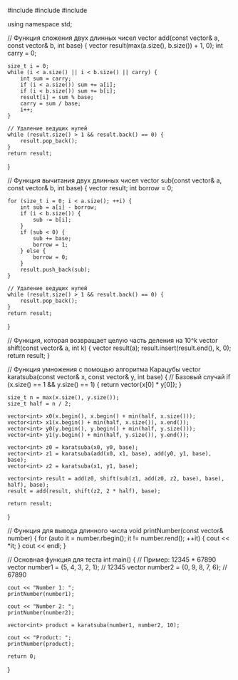 #include <iostream>
#include <vector>
#include <algorithm>

using namespace std;

// Функция сложения двух длинных чисел
vector<int> add(const vector<int>& a, const vector<int>& b, int base) {
    vector<int> result(max(a.size(), b.size()) + 1, 0);
    int carry = 0;

    size_t i = 0;
    while (i < a.size() || i < b.size() || carry) {
        int sum = carry;
        if (i < a.size()) sum += a[i];
        if (i < b.size()) sum += b[i];
        result[i] = sum % base;
        carry = sum / base;
        i++;
    }

    // Удаление ведущих нулей
    while (result.size() > 1 && result.back() == 0) {
        result.pop_back();
    }
    return result;
}

// Функция вычитания двух длинных чисел
vector<int> sub(const vector<int>& a, const vector<int>& b, int base) {
    vector<int> result;
    int borrow = 0;

    for (size_t i = 0; i < a.size(); ++i) {
        int sub = a[i] - borrow;
        if (i < b.size()) {
            sub -= b[i];
        }
        if (sub < 0) {
            sub += base;
            borrow = 1;
        } else {
            borrow = 0;
        }
        result.push_back(sub);
    }

    // Удаление ведущих нулей
    while (result.size() > 1 && result.back() == 0) {
        result.pop_back();
    }
    return result;
}

// Функция, которая возвращает целую часть деления на 10^k
vector<int> shift(const vector<int>& a, int k) {
    vector<int> result(a);
    result.insert(result.end(), k, 0);
    return result;
}

// Функция умножения с помощью алгоритма Карацубы
vector<int> karatsuba(const vector<int>& x, const vector<int>& y, int base) {
    // Базовый случай
    if (x.size() == 1 && y.size() == 1) {
        return vector<int>{x[0] * y[0]};
    }

    size_t n = max(x.size(), y.size());
    size_t half = n / 2;

    vector<int> x0(x.begin(), x.begin() + min(half, x.size()));
    vector<int> x1(x.begin() + min(half, x.size()), x.end());
    vector<int> y0(y.begin(), y.begin() + min(half, y.size()));
    vector<int> y1(y.begin() + min(half, y.size()), y.end());

    vector<int> z0 = karatsuba(x0, y0, base);
    vector<int> z1 = karatsuba(add(x0, x1, base), add(y0, y1, base), base);
    vector<int> z2 = karatsuba(x1, y1, base);

    vector<int> result = add(z0, shift(sub(z1, add(z0, z2, base), base), half), base);
    result = add(result, shift(z2, 2 * half), base);

    return result;
}

// Функция для вывода длинного числа
void printNumber(const vector<int>& number) {
    for (auto it = number.rbegin(); it != number.rend(); ++it) {
        cout << *it;
    }
    cout << endl;
}

// Основная функция для теста
int main() {
    // Пример: 12345 * 67890
    vector<int> number1 = {5, 4, 3, 2, 1}; // 12345
    vector<int> number2 = {0, 9, 8, 7, 6}; // 67890

    cout << "Number 1: ";
    printNumber(number1);

    cout << "Number 2: ";
    printNumber(number2);

    vector<int> product = karatsuba(number1, number2, 10);
    
    cout << "Product: ";
    printNumber(product);

    return 0;
}